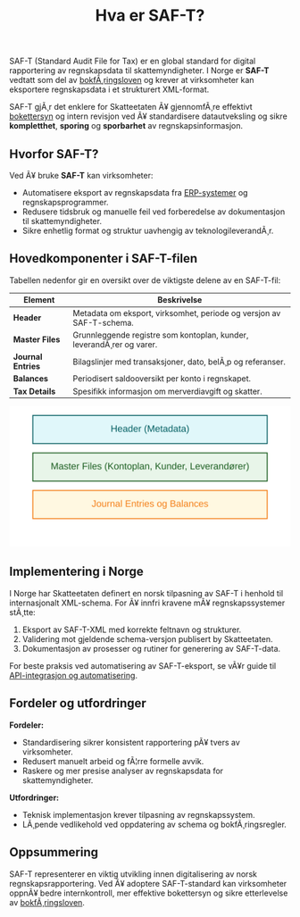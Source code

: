 ﻿---
title: "Hva er SAF-T?"
meta_title: "Hva er SAF-T?"
meta_description: 'SAF-T (Standard Audit File for Tax) er en global standard for digital rapportering av regnskapsdata til skattemyndigheter. I Norge er **SAF-T** vedtatt som del ...'
slug: saf-t
type: blog
layout: pages/single
---

SAF-T (Standard Audit File for Tax) er en global standard for digital rapportering av regnskapsdata til skattemyndigheter. I Norge er **SAF-T** vedtatt som del av [bokfÃ¸ringsloven](/blogs/regnskap/hva-er-bokforingsloven "Hva er BokfÃ¸ringsloven? Krav, Regler og Praktisk Veiledning") og krever at virksomheter kan eksportere regnskapsdata i et strukturert XML-format.

SAF-T gjÃ¸r det enklere for Skatteetaten Ã¥ gjennomfÃ¸re effektivt [bokettersyn](/blogs/regnskap/bokettersyn "Bokettersyn - Komplett Guide til Regnskapskontroll") og intern revisjon ved Ã¥ standardisere datautveksling og sikre **kompletthet**, **sporing** og **sporbarhet** av regnskapsinformasjon.

## Hvorfor SAF-T?

Ved Ã¥ bruke **SAF-T** kan virksomheter:

* Automatisere eksport av regnskapsdata fra [ERP-systemer](/blogs/regnskap/erp-system "Hva er ERP-system? Komplett Guide til ERP i Regnskap") og regnskapsprogrammer.
* Redusere tidsbruk og manuelle feil ved forberedelse av dokumentasjon til skattemyndigheter.
* Sikre enhetlig format og struktur uavhengig av teknologileverandÃ¸r.

## Hovedkomponenter i SAF-T-filen

Tabellen nedenfor gir en oversikt over de viktigste delene av en SAF-T-fil:

| **Element**            | **Beskrivelse**                                                      |
|------------------------|----------------------------------------------------------------------|
| **Header**             | Metadata om eksport, virksomhet, periode og versjon av SAF-T-schema. |
| **Master Files**       | Grunnleggende registre som kontoplan, kunder, leverandÃ¸rer og varer. |
| **Journal Entries**    | Bilagslinjer med transaksjoner, dato, belÃ¸p og referanser.           |
| **Balances**           | Periodisert saldooversikt per konto i regnskapet.                    |
| **Tax Details**        | Spesifikk informasjon om merverdiavgift og skatter.                  |

![SAF-T filstruktur](saf-t-structure.svg)

## Implementering i Norge

I Norge har Skatteetaten definert en norsk tilpasning av SAF-T i henhold til internasjonalt XML-schema. For Ã¥ innfri kravene mÃ¥ regnskapssystemer stÃ¸tte:

1.  Eksport av SAF-T-XML med korrekte feltnavn og strukturer.
2.  Validering mot gjeldende schema-versjon publisert by Skatteetaten.
3.  Dokumentasjon av prosesser og rutiner for generering av SAF-T-data.

For beste praksis ved automatisering av SAF-T-eksport, se vÃ¥r guide til [API-integrasjon og automatisering](/blogs/regnskap/api-integrasjon-automatisering-regnskap "API-integrasjon og Automatisering i Regnskap").

## Fordeler og utfordringer

**Fordeler:**

* Standardisering sikrer konsistent rapportering pÃ¥ tvers av virksomheter.
* Redusert manuelt arbeid og fÃ¦rre formelle avvik.
* Raskere og mer presise analyser av regnskapsdata for skattemyndigheter.

**Utfordringer:**

* Teknisk implementasjon krever tilpasning av regnskapssystem.
* LÃ¸pende vedlikehold ved oppdatering av schema og bokfÃ¸ringsregler.

## Oppsummering

SAF-T representerer en viktig utvikling innen digitalisering av norsk regnskapsrapportering. Ved Ã¥ adoptere SAF-T-standard kan virksomheter oppnÃ¥ bedre internkontroll, mer effektive bokettersyn og sikre etterlevelse av [bokfÃ¸ringsloven](/blogs/regnskap/hva-er-bokforingsloven "Hva er BokfÃ¸ringsloven? Krav, Regler og Praktisk Veiledning").


